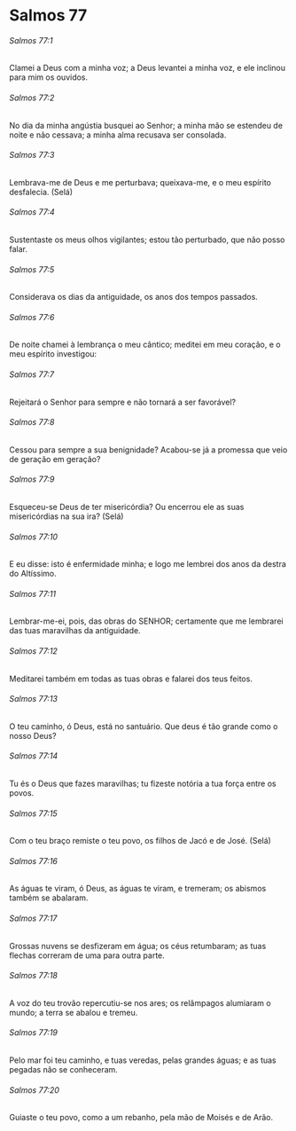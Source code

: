 # Salmos 77

###### Salmos 77:1

Clamei a Deus com a minha voz; a Deus levantei a minha voz, e ele inclinou para mim os ouvidos.

###### Salmos 77:2

No dia da minha angústia busquei ao Senhor; a minha mão se estendeu de noite e não cessava; a minha alma recusava ser consolada.

###### Salmos 77:3

Lembrava-me de Deus e me perturbava; queixava-me, e o meu espírito desfalecia. (Selá)

###### Salmos 77:4

Sustentaste os meus olhos vigilantes; estou tão perturbado, que não posso falar.

###### Salmos 77:5

Considerava os dias da antiguidade, os anos dos tempos passados.

###### Salmos 77:6

De noite chamei à lembrança o meu cântico; meditei em meu coração, e o meu espírito investigou:

###### Salmos 77:7

Rejeitará o Senhor para sempre e não tornará a ser favorável?

###### Salmos 77:8

Cessou para sempre a sua benignidade? Acabou-se já a promessa que veio de geração em geração?

###### Salmos 77:9

Esqueceu-se Deus de ter misericórdia? Ou encerrou ele as suas misericórdias na sua ira? (Selá)

###### Salmos 77:10

E eu disse: isto é enfermidade minha; e logo me lembrei dos anos da destra do Altíssimo.

###### Salmos 77:11

Lembrar-me-ei, pois, das obras do SENHOR; certamente que me lembrarei das tuas maravilhas da antiguidade.

###### Salmos 77:12

Meditarei também em todas as tuas obras e falarei dos teus feitos.

###### Salmos 77:13

O teu caminho, ó Deus, está no santuário. Que deus é tão grande como o nosso Deus?

###### Salmos 77:14

Tu és o Deus que fazes maravilhas; tu fizeste notória a tua força entre os povos.

###### Salmos 77:15

Com o teu braço remiste o teu povo, os filhos de Jacó e de José. (Selá)

###### Salmos 77:16

As águas te viram, ó Deus, as águas te viram, e tremeram; os abismos também se abalaram.

###### Salmos 77:17

Grossas nuvens se desfizeram em água; os céus retumbaram; as tuas flechas correram de uma para outra parte.

###### Salmos 77:18

A voz do teu trovão repercutiu-se nos ares; os relâmpagos alumiaram o mundo; a terra se abalou e tremeu.

###### Salmos 77:19

Pelo mar foi teu caminho, e tuas veredas, pelas grandes águas; e as tuas pegadas não se conheceram.

###### Salmos 77:20

Guiaste o teu povo, como a um rebanho, pela mão de Moisés e de Arão.

